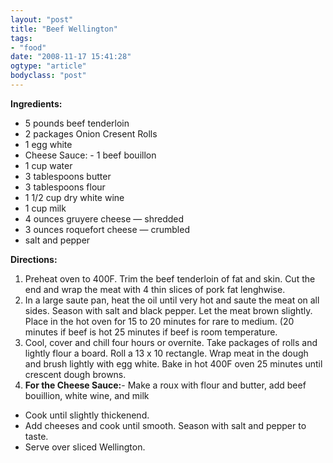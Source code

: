 ```yaml
---
layout: "post"
title: "Beef Wellington"
tags: 
- "food"
date: "2008-11-17 15:41:28"
ogtype: "article"
bodyclass: "post"
---
```


**Ingredients:**

- 5 pounds beef tenderloin
- 2 packages Onion Cresent Rolls
- 1 egg white
- Cheese Sauce: - 1 beef bouillon
- 1 cup water
- 3 tablespoons butter
- 3 tablespoons flour
- 1 1/2 cup dry white wine
- 1 cup milk
- 4 ounces gruyere cheese — shredded
- 3 ounces roquefort cheese — crumbled
- salt and pepper

**Directions:**

1. Preheat oven to 400F. Trim the beef tenderloin of fat and skin. Cut the end and wrap the meat with 4 thin slices of pork fat lenghwise.
2. In a large saute pan, heat the oil until very hot and saute the meat on all sides. Season with salt and black pepper. Let the meat brown slightly. Place in the hot oven for 15 to 20 minutes for rare to medium. (20 minutes if beef is hot 25 minutes if beef is room temperature.
3. Cool, cover and chill four hours or overnite. Take packages of rolls and lightly flour a board. Roll a 13 x 10 rectangle. Wrap meat in the dough and brush lightly with egg white. Bake in hot 400F oven 25 minutes until crescent dough browns.
4. **For the Cheese Sauce:**- Make a roux with flour and butter, add beef bouillion, white wine, and milk
- Cook until slightly thickenend.
- Add cheeses and cook until smooth. Season with salt and pepper to taste.
- Serve over sliced Wellington.